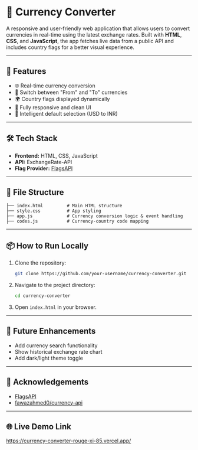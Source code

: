 # 💱 Currency Converter

A responsive and user-friendly web application that allows users to convert currencies in real-time using the latest exchange rates. Built with **HTML**, **CSS**, and **JavaScript**, the app fetches live data from a public API and includes country flags for a better visual experience.

---

## 🚀 Features

- 🌐 Real-time currency conversion
- 🔁 Switch between "From" and "To" currencies
- 🌍 Country flags displayed dynamically
- 📱 Fully responsive and clean UI
- 🧠 Intelligent default selection (USD to INR)

---

## 🛠️ Tech Stack

- **Frontend:** HTML, CSS, JavaScript
- **API:** ExchangeRate-API
- **Flag Provider:** [FlagsAPI](https://flagsapi.com/)

---



## 🧩 File Structure

```
├── index.html         # Main HTML structure
├── style.css          # App styling
├── app.js             # Currency conversion logic & event handling
├── codes.js           # Currency-country code mapping
```

---

## 📦 How to Run Locally

1. Clone the repository:
   ```bash
   git clone https://github.com/your-username/currency-converter.git
   ```

2. Navigate to the project directory:
   ```bash
   cd currency-converter
   ```

3. Open `index.html` in your browser.

---

## 📌 Future Enhancements

- Add currency search functionality
- Show historical exchange rate chart
- Add dark/light theme toggle

---

## 🙌 Acknowledgements

- [FlagsAPI](https://flagsapi.com/)
- [fawazahmed0/currency-api](https://github.com/fawazahmed0/currency-api)

---

## 🌐 Live Demo Link
https://currency-converter-rouge-xi-85.vercel.app/

